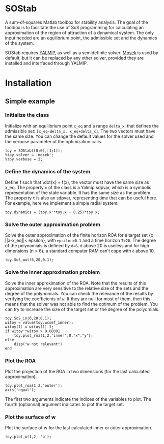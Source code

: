 # SOStab

A sum-of-squares Matlab toolbox for stability analysis. The goal of the toolbox is to facilitate the use of SoS programming for calculating an approximation of the region of attraction of a dynamical system. The only input needed are an equilibrium point, the admissible set and the dynamics of the system.

SOStab requires [YALMIP](yalmip.github.io/), as well as a semidefinite solver. [Mosek](mosek.com/) is used by default, but it can be replaced by any other solver, provided they are installed and interfaced through YALMIP. 


# Installation 

## Simple example 
### Initialize the class

Initialize with an equilibrium point `x_eq` and a range `delta_x`, that defines the admissible set: `[x_eq-delta_x, x_eq+delta_x]`. The two vectors must have the same size. You can change the default values for the solver used and the verbose parameter of the optimization calls.

```
toy = SOStab([0;0],[1;1]);
%toy.solver = 'mosek';
%toy.verbose = 2;
```

### Define the dynamics of the system

Define f such that \dot{x} = f(x), the vector must have the same size as x_eq. The property `x` of the class is a Yalmip sdpvar, which is a symbolic representation of the state variable. It has the same size as the problem. The property `t` is also an sdpvar, representing time that can be useful here.
For example, here we implement a simple radial system:

```
toy.dynamics = (toy.x'*toy.x - 0.25)*toy.x;
```

### Solve the outer approximation problem

Solve the outer approximation of the finite horizon ROA for a target set {x : ||x-x_eq||< epsilon}, with `epsilon=0.1` and a time horizon `T=20`. The degree of the polynomials is defined by `d=6`. `d` above 20 is useless and for high dimensions (n > 6), a standard computer RAM can't cope with `d` above 10.

```
toy.SoS_out(6,20,0.1);
```


### Solve the inner approximation problem

Solve the inner approximation of the ROA. Note that the results of this approximation are very sensitive to the relative size of the sets and the degree of the polynomials. You can check the relevance of the results by verifying the coefficients of `w`. If they are null for most of them, then this means that the solver was not able to find the optimum of the problem. You can try to increase the size of the target set or the degree of the polyomials.

```
toy.SoS_in(6,20,0.1);
witoy = value(toy.wcoef_inner);
witoy(1) = witoy(1)-1;
if witoy'*witoy > 0.00001
    toy.plot_roa(1,2,'inner',0,"x","y");
else
    disp("w not relevant")
end
```

### Plot the ROA

Plot the projection of the ROA in two dimensions (for the last calculated approximation).

```
toy.plot_roa(1,2,'outer');
axis('equal');
```
The first two arguments indicate the indices of the variables to plot. The fourth (optionnal) argument indicates to plot the target set.

### Plot the surface of w

Plot the surface of w for the last calculated inner or outer approximation.

```
toy.plot_w(1,2, 'o');
```
